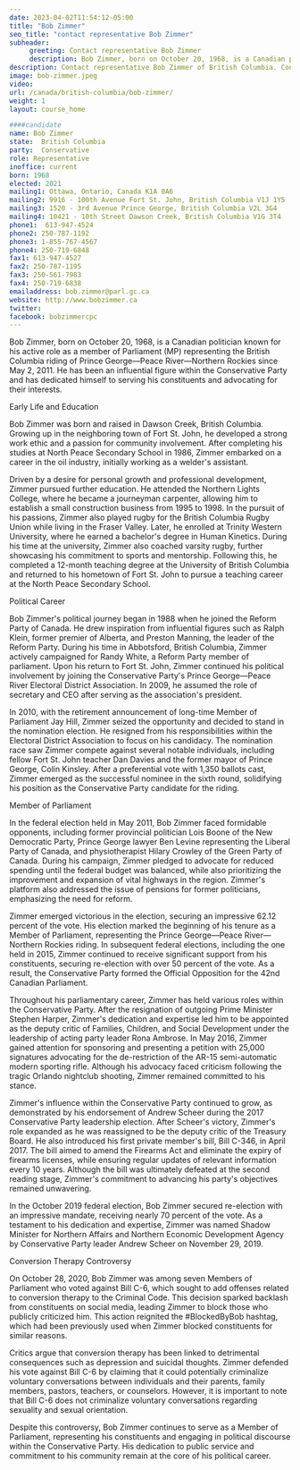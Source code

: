 ```yaml
---
date: 2023-04-02T11:54:12-05:00
title: "Bob Zimmer"
seo_title: "contact representative Bob Zimmer"
subheader:
     greeting: Contact representative Bob Zimmer
     description: Bob Zimmer, born on October 20, 1968, is a Canadian politician known for his active role as a member of Parliament (MP) representing the British Columbia riding of Prince George—Peace River—Northern Rockies since May 2, 2011. He has been an influential figure within the Conservative Party and has dedicated himself to serving his constituents and advocating for their interests.
description: Contact representative Bob Zimmer of British Columbia. Contact information for Bob Zimmer includes email address, phone number, and mailing address.
image: bob-zimmer.jpeg
video:
url: /canada/british-columbia/bob-zimmer/
weight: 1
layout: course_home

####candidate
name: Bob Zimmer
state:	British Columbia
party:	Conservative
role: Representative
inoffice: current
born: 1968
elected: 2021
mailing1: Ottawa, Ontario, Canada K1A 0A6
mailing2: 9916 - 100th Avenue Fort St. John, British Columbia V1J 1Y5
mailing3: 1520 - 3rd Avenue Prince George, British Columbia V2L 3G4
mailing4: 10421 - 10th Street Dawson Creek, British Columbia V1G 3T4
phone1:  613-947-4524
phone2: 250-787-1192
phone3: 1-855-767-4567
phone4: 250-719-6848
fax1: 613-947-4527
fax2: 250-787-1195
fax3: 250-561-7983
fax4: 250-719-6838
emailaddress: bob.zimmer@parl.gc.ca
website: http://www.bobzimmer.ca
twitter:
facebook: bobzimmercpc
---
```


Bob Zimmer, born on October 20, 1968, is a Canadian politician known for his active role as a member of Parliament (MP) representing the British Columbia riding of Prince George—Peace River—Northern Rockies since May 2, 2011. He has been an influential figure within the Conservative Party and has dedicated himself to serving his constituents and advocating for their interests.

Early Life and Education

Bob Zimmer was born and raised in Dawson Creek, British Columbia. Growing up in the neighboring town of Fort St. John, he developed a strong work ethic and a passion for community involvement. After completing his studies at North Peace Secondary School in 1986, Zimmer embarked on a career in the oil industry, initially working as a welder's assistant.

Driven by a desire for personal growth and professional development, Zimmer pursued further education. He attended the Northern Lights College, where he became a journeyman carpenter, allowing him to establish a small construction business from 1995 to 1998. In the pursuit of his passions, Zimmer also played rugby for the British Columbia Rugby Union while living in the Fraser Valley. Later, he enrolled at Trinity Western University, where he earned a bachelor's degree in Human Kinetics. During his time at the university, Zimmer also coached varsity rugby, further showcasing his commitment to sports and mentorship. Following this, he completed a 12-month teaching degree at the University of British Columbia and returned to his hometown of Fort St. John to pursue a teaching career at the North Peace Secondary School.

Political Career

Bob Zimmer's political journey began in 1988 when he joined the Reform Party of Canada. He drew inspiration from influential figures such as Ralph Klein, former premier of Alberta, and Preston Manning, the leader of the Reform Party. During his time in Abbotsford, British Columbia, Zimmer actively campaigned for Randy White, a Reform Party member of parliament. Upon his return to Fort St. John, Zimmer continued his political involvement by joining the Conservative Party's Prince George—Peace River Electoral District Association. In 2009, he assumed the role of secretary and CEO after serving as the association's president.

In 2010, with the retirement announcement of long-time Member of Parliament Jay Hill, Zimmer seized the opportunity and decided to stand in the nomination election. He resigned from his responsibilities within the Electoral District Association to focus on his candidacy. The nomination race saw Zimmer compete against several notable individuals, including fellow Fort St. John teacher Dan Davies and the former mayor of Prince George, Colin Kinsley. After a preferential vote with 1,350 ballots cast, Zimmer emerged as the successful nominee in the sixth round, solidifying his position as the Conservative Party candidate for the riding.

Member of Parliament

In the federal election held in May 2011, Bob Zimmer faced formidable opponents, including former provincial politician Lois Boone of the New Democratic Party, Prince George lawyer Ben Levine representing the Liberal Party of Canada, and physiotherapist Hilary Crowley of the Green Party of Canada. During his campaign, Zimmer pledged to advocate for reduced spending until the federal budget was balanced, while also prioritizing the improvement and expansion of vital highways in the region. Zimmer's platform also addressed the issue of pensions for former politicians, emphasizing the need for reform.

Zimmer emerged victorious in the election, securing an impressive 62.12 percent of the vote. His election marked the beginning of his tenure as a Member of Parliament, representing the Prince George—Peace River—Northern Rockies riding. In subsequent federal elections, including the one held in 2015, Zimmer continued to receive significant support from his constituents, securing re-election with over 50 percent of the vote. As a result, the Conservative Party formed the Official Opposition for the 42nd Canadian Parliament.

Throughout his parliamentary career, Zimmer has held various roles within the Conservative Party. After the resignation of outgoing Prime Minister Stephen Harper, Zimmer's dedication and expertise led him to be appointed as the deputy critic of Families, Children, and Social Development under the leadership of acting party leader Rona Ambrose. In May 2016, Zimmer gained attention for sponsoring and presenting a petition with 25,000 signatures advocating for the de-restriction of the AR-15 semi-automatic modern sporting rifle. Although his advocacy faced criticism following the tragic Orlando nightclub shooting, Zimmer remained committed to his stance.

Zimmer's influence within the Conservative Party continued to grow, as demonstrated by his endorsement of Andrew Scheer during the 2017 Conservative Party leadership election. After Scheer's victory, Zimmer's role expanded as he was reassigned to be the deputy critic of the Treasury Board. He also introduced his first private member's bill, Bill C-346, in April 2017. The bill aimed to amend the Firearms Act and eliminate the expiry of firearms licenses, while ensuring regular updates of relevant information every 10 years. Although the bill was ultimately defeated at the second reading stage, Zimmer's commitment to advancing his party's objectives remained unwavering.

In the October 2019 federal election, Bob Zimmer secured re-election with an impressive mandate, receiving nearly 70 percent of the vote. As a testament to his dedication and expertise, Zimmer was named Shadow Minister for Northern Affairs and Northern Economic Development Agency by Conservative Party leader Andrew Scheer on November 29, 2019.

Conversion Therapy Controversy

On October 28, 2020, Bob Zimmer was among seven Members of Parliament who voted against Bill C-6, which sought to add offenses related to conversion therapy to the Criminal Code. This decision sparked backlash from constituents on social media, leading Zimmer to block those who publicly criticized him. This action reignited the #BlockedByBob hashtag, which had been previously used when Zimmer blocked constituents for similar reasons.

Critics argue that conversion therapy has been linked to detrimental consequences such as depression and suicidal thoughts. Zimmer defended his vote against Bill C-6 by claiming that it could potentially criminalize voluntary conversations between individuals and their parents, family members, pastors, teachers, or counselors. However, it is important to note that Bill C-6 does not criminalize voluntary conversations regarding sexuality and sexual orientation.

Despite this controversy, Bob Zimmer continues to serve as a Member of Parliament, representing his constituents and engaging in political discourse within the Conservative Party. His dedication to public service and commitment to his community remain at the core of his political career.
